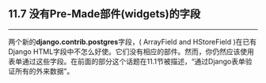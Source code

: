 ﻿## 11.7 没有Pre-Made部件(widgets)的字段

---

两个新的**django.contrib.postgres**字段，( ArrayField and HStoreField )在已有Django HTML字段中不怎么好使。它们没有相应的部件。然而，你仍然应该使用表单通过这些字段。在前面的部分这个话题在11.1节被描述，“通过Django表单验证所有的外来数据”。






